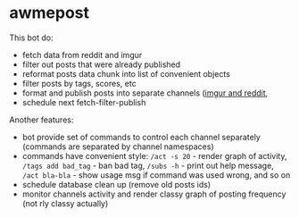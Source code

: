 # awmepost

This bot do:
 - fetch data from reddit and imgur
 - filter out posts that were already published
 - reformat posts data chunk into list of convenient objects
 - filter posts by tags, scores, etc
 - format and publish posts into separate channels ([imgur and reddit](https://t.me/awmepost),
 - schedule next fetch-filter-publish 
 
Another features:
 - bot provide set of commands to control each channel separately (commands are separated by channel namespaces)
 - commands have convenient style: `/act -s 20` - render graph of activity, `/tags add bad_tag` - ban bad tag, 
 `/subs -h` - print out help message, `/act bla-bla` - show usage msg if command was used wrong, and so on
 - schedule database clean up (remove old posts ids)
 - monitor channels activity and render classy graph of posting frequency (not rly classy actually)
